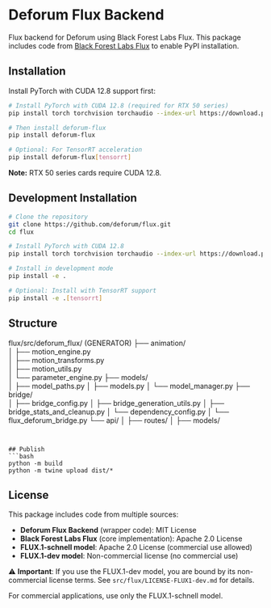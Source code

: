 # Deforum Flux Backend

Flux backend for Deforum using Black Forest Labs Flux. This package includes code from [Black Forest Labs Flux](https://github.com/black-forest-labs/flux) to enable PyPI installation.

## Installation

Install PyTorch with CUDA 12.8 support first:

```bash
# Install PyTorch with CUDA 12.8 (required for RTX 50 series)
pip install torch torchvision torchaudio --index-url https://download.pytorch.org/whl/cu128

# Then install deforum-flux
pip install deforum-flux

# Optional: For TensorRT acceleration
pip install deforum-flux[tensorrt]
```

**Note:** RTX 50 series cards require CUDA 12.8.

## Development Installation

```bash
# Clone the repository
git clone https://github.com/deforum/flux.git
cd flux

# Install PyTorch with CUDA 12.8
pip install torch torchvision torchaudio --index-url https://download.pytorch.org/whl/cu128

# Install in development mode
pip install -e .

# Optional: Install with TensorRT support
pip install -e .[tensorrt]
```
## Structure

flux/src/deforum_flux/ (GENERATOR)
  ├── animation/                 
  │   ├── motion_engine.py       
  │   ├── motion_transforms.py   
  │   ├── motion_utils.py        
  │   └── parameter_engine.py
  ├── models/                 
  │   ├── model_paths.py
  │   ├── models.py
  │   └── model_manager.py
  ├── bridge/   
  │   ├── bridge_config.py
  │   ├── bridge_generation_utils.py
  │   ├── bridge_stats_and_cleanup.py
  │   └── dependency_config.py
  │   └── flux_deforum_bridge.py
  └── api/
  │   ├── routes/
  │   ├── models/

```


## Publish
```bash
python -m build
python -m twine upload dist/*
```

## License

This package includes code from multiple sources:

- **Deforum Flux Backend** (wrapper code): MIT License
- **Black Forest Labs Flux** (core implementation): Apache 2.0 License
- **FLUX.1-schnell model**: Apache 2.0 License (commercial use allowed)
- **FLUX.1-dev model**: Non-commercial license (no commercial use)

⚠️ **Important**: If you use the FLUX.1-dev model, you are bound by its non-commercial license terms. See `src/flux/LICENSE-FLUX1-dev.md` for details.

For commercial applications, use only the FLUX.1-schnell model.